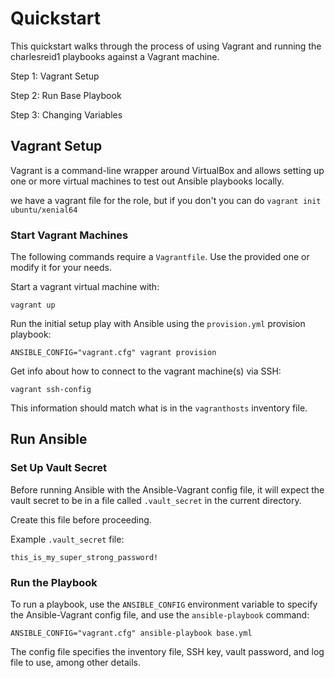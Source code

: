 # Quickstart

This quickstart walks through the process of using
Vagrant and running the charlesreid1 playbooks
against a Vagrant machine.

Step 1: Vagrant Setup

Step 2: Run Base Playbook

Step 3: Changing Variables



## Vagrant Setup

Vagrant is a command-line wrapper around
VirtualBox and allows setting up one or more
virtual machines to test out Ansible playbooks
locally.

we have a vagrant file for the role, but if you don't you can do `vagrant init ubuntu/xenial64`

### Start Vagrant Machines

The following commands require a `Vagrantfile`.
Use the provided one or modify it for your needs.

Start a vagrant virtual machine with:

```
vagrant up
```

Run the initial setup play with Ansible using the 
`provision.yml` provision playbook:

```
ANSIBLE_CONFIG="vagrant.cfg" vagrant provision
```

Get info about how to connect to the vagrant machine(s)
via SSH:

```
vagrant ssh-config
```

This information should match what is in the `vagranthosts`
inventory file.



## Run Ansible

### Set Up Vault Secret

Before running Ansible with the Ansible-Vagrant config file,
it will expect the vault secret to be in a file called
`.vault_secret` in the current directory.

Create this file before proceeding.

Example `.vault_secret` file:

```plain
this_is_my_super_strong_password!
```


### Run the Playbook

To run a playbook, use the `ANSIBLE_CONFIG` environment 
variable to specify the Ansible-Vagrant config file, and 
use the `ansible-playbook` command:

```plain
ANSIBLE_CONFIG="vagrant.cfg" ansible-playbook base.yml
```

The config file specifies the inventory file, SSH key,
vault password, and log file to use, among other details.


